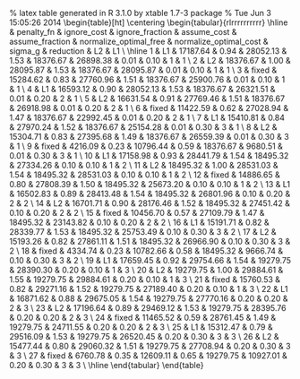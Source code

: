 % latex table generated in R 3.1.0 by xtable 1.7-3 package
% Tue Jun  3 15:05:26 2014
\begin{table}[ht]
\centering
\begin{tabular}{rlrrrrrrrrrr}
  \hline
 & penalty\_fn & ignore\_cost & ignore\_fraction & assume\_cost & assume\_fraction & normalize\_optimal\_free & normalize\_optimal\_cost & sigma\_g & reduction & L2 & L1 \\ 
  \hline
1 & L1 & 17187.64 & 0.94 & 28052.13 & 1.53 & 18376.67 & 26898.38 & 0.01 & 0.10 &   1 &   1 \\ 
  2 & L2 & 18376.67 & 1.00 & 28095.87 & 1.53 & 18376.67 & 28095.87 & 0.01 & 0.10 &   1 &   1 \\ 
  3 & fixed & 15284.62 & 0.83 & 27760.96 & 1.51 & 18376.67 & 25900.76 & 0.01 & 0.10 &   1 &   1 \\ 
  4 & L1 & 16593.12 & 0.90 & 28052.13 & 1.53 & 18376.67 & 26321.51 & 0.01 & 0.20 &   2 &   1 \\ 
  5 & L2 & 16631.54 & 0.91 & 27769.46 & 1.51 & 18376.67 & 26918.98 & 0.01 & 0.20 &   2 &   1 \\ 
  6 & fixed & 11422.59 & 0.62 & 27028.94 & 1.47 & 18376.67 & 22992.45 & 0.01 & 0.20 &   2 &   1 \\ 
  7 & L1 & 15410.81 & 0.84 & 27970.24 & 1.52 & 18376.67 & 25154.28 & 0.01 & 0.30 &   3 &   1 \\ 
  8 & L2 & 15304.71 & 0.83 & 27395.68 & 1.49 & 18376.67 & 26559.39 & 0.01 & 0.30 &   3 &   1 \\ 
  9 & fixed & 4216.09 & 0.23 & 10796.44 & 0.59 & 18376.67 & 9680.51 & 0.01 & 0.30 &   3 &   1 \\ 
  10 & L1 & 17158.98 & 0.93 & 28441.79 & 1.54 & 18495.32 & 27334.26 & 0.10 & 0.10 &   1 &   2 \\ 
  11 & L2 & 18495.32 & 1.00 & 28531.03 & 1.54 & 18495.32 & 28531.03 & 0.10 & 0.10 &   1 &   2 \\ 
  12 & fixed & 14886.65 & 0.80 & 27808.39 & 1.50 & 18495.32 & 25673.20 & 0.10 & 0.10 &   1 &   2 \\ 
  13 & L1 & 16502.83 & 0.89 & 28413.48 & 1.54 & 18495.32 & 26801.96 & 0.10 & 0.20 &   2 &   2 \\ 
  14 & L2 & 16701.71 & 0.90 & 28176.46 & 1.52 & 18495.32 & 27451.42 & 0.10 & 0.20 &   2 &   2 \\ 
  15 & fixed & 10456.70 & 0.57 & 27109.79 & 1.47 & 18495.32 & 23143.82 & 0.10 & 0.20 &   2 &   2 \\ 
  16 & L1 & 15191.71 & 0.82 & 28339.77 & 1.53 & 18495.32 & 25753.49 & 0.10 & 0.30 &   3 &   2 \\ 
  17 & L2 & 15193.26 & 0.82 & 27861.11 & 1.51 & 18495.32 & 26966.90 & 0.10 & 0.30 &   3 &   2 \\ 
  18 & fixed & 4334.74 & 0.23 & 10782.66 & 0.58 & 18495.32 & 9666.74 & 0.10 & 0.30 &   3 &   2 \\ 
  19 & L1 & 17659.45 & 0.92 & 29754.66 & 1.54 & 19279.75 & 28390.30 & 0.20 & 0.10 &   1 &   3 \\ 
  20 & L2 & 19279.75 & 1.00 & 29884.61 & 1.55 & 19279.75 & 29884.61 & 0.20 & 0.10 &   1 &   3 \\ 
  21 & fixed & 15760.53 & 0.82 & 29271.16 & 1.52 & 19279.75 & 27189.40 & 0.20 & 0.10 &   1 &   3 \\ 
  22 & L1 & 16871.62 & 0.88 & 29675.05 & 1.54 & 19279.75 & 27770.16 & 0.20 & 0.20 &   2 &   3 \\ 
  23 & L2 & 17196.64 & 0.89 & 29469.12 & 1.53 & 19279.75 & 28395.76 & 0.20 & 0.20 &   2 &   3 \\ 
  24 & fixed & 11465.52 & 0.59 & 28761.45 & 1.49 & 19279.75 & 24711.55 & 0.20 & 0.20 &   2 &   3 \\ 
  25 & L1 & 15312.47 & 0.79 & 29516.09 & 1.53 & 19279.75 & 26520.45 & 0.20 & 0.30 &   3 &   3 \\ 
  26 & L2 & 15477.44 & 0.80 & 29060.32 & 1.51 & 19279.75 & 27708.94 & 0.20 & 0.30 &   3 &   3 \\ 
  27 & fixed & 6760.78 & 0.35 & 12609.11 & 0.65 & 19279.75 & 10927.01 & 0.20 & 0.30 &   3 &   3 \\ 
   \hline
\end{tabular}
\end{table}

